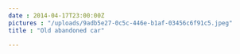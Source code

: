 ```yaml
---
date : 2014-04-17T23:00:00Z
pictures : "/uploads/9adb5e27-0c5c-446e-b1af-03456c6f91c5.jpeg"
title : "Old abandoned car"

---
```

